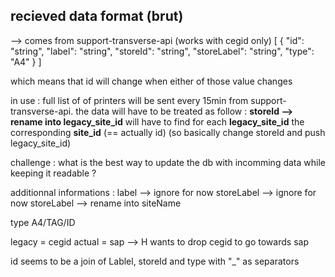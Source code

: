## recieved data format (brut) 
--> comes from support-transverse-api  (works with cegid only)
[
  {
    "id": "string",
    "label": "string",
    "storeId": "string",
    "storeLabel": "string",
    "type": "A4"
  }
]


which means that id will change when either of those value changes


in use : 
full list of of printers will be sent every 15min from support-transverse-api.
the data will have to be treated as follow : 
__storeId --> rename into legacy_site_id__
will have to find for each __legacy_site_id__ the corresponding __site_id__ (== actually id)
(so basically change storeId and push legacy_site_id)

challenge : what is the best way to update the db with incomming data while keeping it readable ? 




additionnal informations : 
label --> ignore for now
storeLabel --> ignore for now
storeLabel --> rename into siteName

type A4/TAG/ID

legacy = cegid
actual = sap 
--> H wants to drop cegid to go towards sap 


id seems to be a join of Lablel, storeId and type with "_" as separators